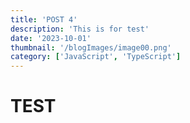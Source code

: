 ```yaml
---
title: 'POST 4'
description: 'This is for test'
date: '2023-10-01'
thumbnail: '/blogImages/image00.png'
category: ['JavaScript', 'TypeScript']
---
```


# TEST
